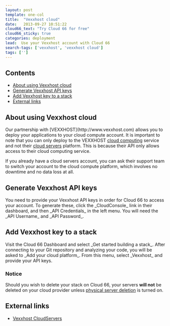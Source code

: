 ```yaml
---
layout: post
template: one-col
title:  "Vexxhost cloud"
date:   2013-09-27 10:51:22
cloud66_text: "Try Cloud 66 for free"
cloud66_sticky: true
categories: deployment
lead:  Use your Vexxhost account with Cloud 66
search-tags: ['vexxhost', 'vexxhost cloud']
tags: ['']
---
```


<h2>Contents</h2>
<ul class="page-toc">
	<li>
		<a href="#about">About using Vexxhost cloud</a>
	</li>
	<li>
		<a href="#gen">Generate Vexxhost API keys</a>
	</li>
	<li>
		<a href="#add">Add Vexxhost key to a stack</a>
	</li>
	<li>
		<a href="#external">External links</a>
	</li>
</ul>

<h2 id="about">About using Vexxhost cloud</h2>
Our partnership with [VEXXHOST](http://www.vexxhost.com) allows you to deploy your applications to your cloud compute account. It is important to note that you can only deploy to the VEXXHOST <a href="http://vexxhost.com/cloud-computing">cloud computing</a> service and not their <a href="http://vexxhost.com/cloud_servers">cloud servers</a> platform. This is because their API only allows access to their cloud computing service.

If you already have a cloud servers account, you can ask their support team to switch your account to the cloud compute platform, which involves no downtime and no data loss at all.

<h2 id="gen">Generate Vexxhost API keys</h2>
You need to provide your Vexxhost API keys in order for Cloud 66 to access your account. To generate these, click the _CloudConsole_ link in their dashboard, and then _API Credentials_ in the left menu. You will need the _API Username_ and _API Password_.

<h2 id="add">Add Vexxhost key to a stack</h2>
Visit the Cloud 66 Dashboard and select _Get started building a stack_. After connecting to your Git repository and analyzing your code, you will be asked to _Add your cloud platform_. From this menu, select _Vexxhost_ and provide your API keys.
<br/>

<div class="notice notice-warning">
    <h3>Notice</h3>
    <p>Should you wish to delete your stack on Cloud 66, your servers <b>will not</b> be deleted on your cloud provider unless <a href="/managing-your-stack/server-deletion">physical server deletion</a> is turned on.</p>
</div>

<h2 id="external">External links</h2>
<ul class="list">
	<li><a href="http://vexxhost.com/cloud_servers" target="_blank">Vexxhost CloudServers</a></li>
</ul>